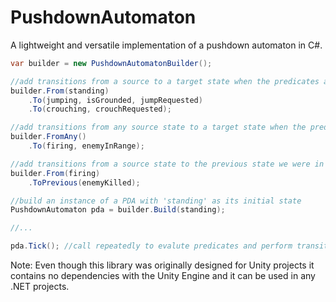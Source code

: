 # PushdownAutomaton
A lightweight and versatile implementation of a pushdown automaton in C#.

```c#
var builder = new PushdownAutomatonBuilder();

//add transitions from a source to a target state when the predicates are true 
builder.From(standing)
    .To(jumping, isGrounded, jumpRequested)
    .To(crouching, crouchRequested);

//add transitions from any source state to a target state when the predicates are true 
builder.FromAny()
    .To(firing, enemyInRange);

//add transitions from a source state to the previous state we were in
builder.From(firing)
    .ToPrevious(enemyKilled);

//build an instance of a PDA with 'standing' as its initial state
PushdownAutomaton pda = builder.Build(standing);

//...

pda.Tick(); //call repeatedly to evalute predicates and perform transitions 
```

Note: Even though this library was originally designed for Unity projects it contains no dependencies with the Unity Engine and it can be used in any .NET projects.
